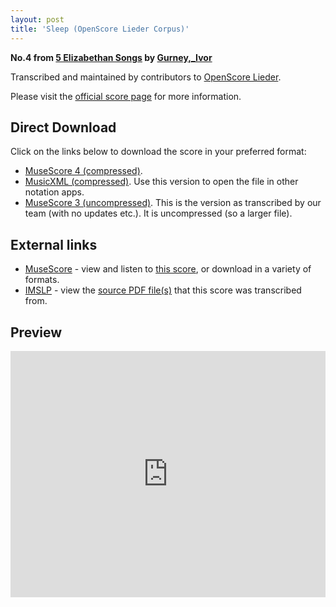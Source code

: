```yaml
---
layout: post
title: 'Sleep (OpenScore Lieder Corpus)'
---
```


__No.4 from [5 Elizabethan Songs](https://fourscoreandmore.org/openscore/lieder/Gurney%2C_Ivor/5_Elizabethan_Songs/) by [Gurney,_Ivor](https://fourscoreandmore.org/openscore/lieder/Gurney%2C_Ivor)__

Transcribed and maintained by contributors to [OpenScore Lieder].

Please visit the [official score page] for more information.

[official score page]: https://musescore.com/openscore-lieder-corpus/scores/6160387
[OpenScore Lieder]: https://musescore.com/openscore-lieder-corpus

## Direct Download

Click on the links below to download the score in your preferred format:
- [MuseScore 4 (compressed)](https://fourscoreandmore.org/openscore/lieder/Gurney%2C_Ivor/5_Elizabethan_Songs/4_Sleep.mscz).
- [MusicXML (compressed)](https://fourscoreandmore.org/openscore/lieder/Gurney%2C_Ivor/5_Elizabethan_Songs/4_Sleep.mxl). Use this version to open the file in other notation apps.
- [MuseScore 3 (uncompressed)](https://raw.githubusercontent.com/OpenScore/Lieder/refs/heads/main/scores/Gurney%2C_Ivor/5_Elizabethan_Songs/4_Sleep/lc6160387.mscx). This is the version as transcribed by our team (with no updates etc.). It is uncompressed (so a larger file).

## External links

- [MuseScore] - view and listen to [this score][MuseScore], or download in a variety of formats.
- [IMSLP] - view the [source PDF file(s)][IMSLP] that this score was transcribed from.

[MuseScore]: https://musescore.com/score/6160387
[IMSLP]: https://imslp.org/wiki/Special:ReverseLookup/89021

## Preview

<iframe width="100%" height="394" src="https://musescore.com/openscore-lieder-corpus/scores/6160387/embed" frameborder="0" allowfullscreen allow="autoplay; fullscreen"></iframe>
